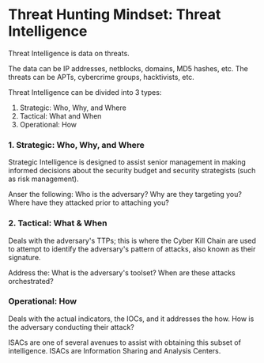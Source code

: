 # Threat Hunting Mindset: Threat Intelligence

Threat Intelligence is data on threats. 

The data can be IP addresses, netblocks, domains, MD5 hashes, etc. 
The threats can be APTs, cybercrime groups, hacktivists, etc. 

Threat Intelligence can be divided into 3 types:
1. Strategic: Who, Why, and Where
2. Tactical: What and When
3. Operational: How

### 1. Strategic: Who, Why, and Where
Strategic Intelligence is designed to assist senior management in making informed decisions about the security budget and security strategists (such as risk management).

Anser the following:
Who is the adversary?
Why are they targeting you?
Where have they attacked prior to attaching you? 

### 2. Tactical: What & When
Deals with the adversary's TTPs; this is where the Cyber Kill Chain are used to attempt to identify the adversary's pattern of attacks, also known as their signature. 

Address the:
What is the adversary's toolset?
When are these attacks orchestrated?

### Operational: How
Deals with the actual indicators, the IOCs, and it addresses the how. 
How is the adversary conducting their attack? 

ISACs are one of several avenues to assist with obtaining this subset of intelligence. 
ISACs are Information Sharing and Analysis Centers. 